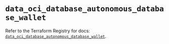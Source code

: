 # `data_oci_database_autonomous_database_wallet`

Refer to the Terraform Registry for docs: [`data_oci_database_autonomous_database_wallet`](https://registry.terraform.io/providers/oracle/oci/6.18.0/docs/data-sources/database_autonomous_database_wallet).
